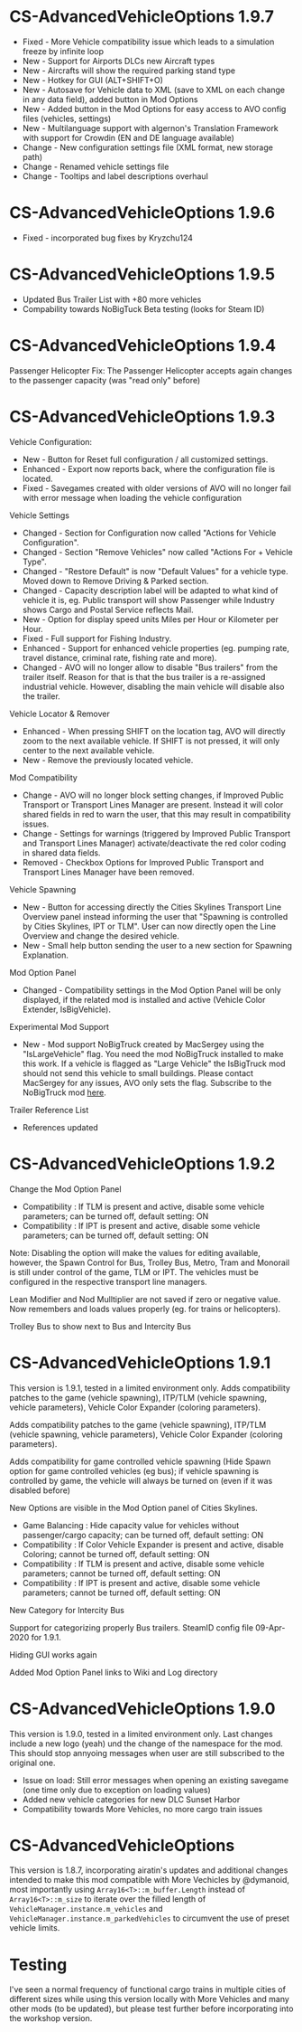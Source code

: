 # CS-AdvancedVehicleOptions 1.9.7
* Fixed - More Vehicle compatibility issue which leads to a simulation freeze by infinite loop
* New - Support for Airports DLCs new Aircraft types
* New - Aircrafts will show the required parking stand type
* New - Hotkey for GUI (ALT+SHIFT+O)
* New - Autosave for Vehicle data to XML (save to XML on each change in any data field), added button in Mod Options
* New - Added button in the Mod Options for easy access to AVO config files (vehicles, settings)
* New - Multilanguage support with algernon's Translation Framework with support for Crowdin (EN and DE language available) 
* Change - New configuration settings file (XML format, new storage path)
* Change - Renamed vehicle settings file 
* Change - Tooltips and label descriptions overhaul

# CS-AdvancedVehicleOptions 1.9.6
* Fixed - incorporated bug fixes by Kryzchu124

# CS-AdvancedVehicleOptions 1.9.5
* Updated Bus Trailer List with +80 more vehicles
* Compability towards NoBigTuck Beta testing (looks for Steam ID)

# CS-AdvancedVehicleOptions 1.9.4

Passenger Helicopter Fix:
The Passenger Helicopter accepts again changes to the passenger capacity (was "read only" before)

# CS-AdvancedVehicleOptions 1.9.3

Vehicle Configuration:
* New - Button for Reset full configuration / all customized settings.
* Enhanced - Export now reports back, where the configuration file is located.
* Fixed - Savegames created with older versions of AVO will no longer fail with error message when loading the vehicle configuration

Vehicle Settings
* Changed - Section for Configuration now called "Actions for Vehicle Configuration".
* Changed - Section "Remove Vehicles" now called "Actions For + Vehicle Type".
* Changed - "Restore Default" is now "Default Values" for a vehicle type. Moved down to Remove Driving & Parked section.
* Changed - Capacity description label will be adapted to what kind of vehicle it is, eg. Public transport will show Passenger while Industry shows Cargo and Postal Service reflects Mail.
* New - Option for display speed units Miles per Hour or Kilometer per Hour.
* Fixed - Full support for Fishing Industry.
* Enhanced - Support for enhanced vehicle properties (eg. pumping rate, travel distance, criminal rate, fishing rate and more).
* Changed - AVO will no longer allow to disable "Bus trailers" from the trailer itself. Reason for that is that the bus trailer is a re-assigned industrial vehicle. However, disabling the main vehicle will disable also the trailer.

Vehicle Locator & Remover
* Enhanced - When pressing SHIFT on the location tag, AVO will directly zoom to the next available vehicle. If SHIFT is not pressed, it will only center to the next available vehicle.
* New - Remove the previously located vehicle.

Mod Compatibility
* Change - AVO will no longer block setting changes, if Improved Public Transport or Transport Lines Manager are present. Instead it will color shared fields in red to warn the user, that this may result in compatibility issues.
* Change - Settings for warnings (triggered by Improved Public Transport and Transport Lines Manager) activate/deactivate the red color coding in shared data fields.
* Removed - Checkbox Options for Improved Public Transport and Transport Lines Manager have been removed.

Vehicle Spawning
* New - Button for accessing directly the Cities Skylines Transport Line Overview panel instead informing the user that "Spawning is controlled by Cities Skylines, IPT or TLM". User can now directly open the Line Overview and change the desired vehicle.
* New - Small help button sending the user to a new section for Spawning Explanation.

Mod Option Panel
* Changed - Compatibility settings in the Mod Option Panel will be only displayed, if the related mod is installed and active (Vehicle Color Extender, IsBigVehicle).

Experimental Mod Support
* New - Mod support NoBigTruck created by MacSergey using the "IsLargeVehicle" flag. You need the mod NoBigTruck installed to make this work. If a vehicle is flagged as "Large Vehicle" the IsBigTruck mod should not send this vehicle to small buildings. Please contact MacSergey for any issues, AVO only sets the flag. Subscribe to the NoBigTruck mod [here](https://steamcommunity.com/sharedfiles/filedetails/?id=2069057130).

Trailer Reference List
* References updated 

# CS-AdvancedVehicleOptions 1.9.2

Change the Mod Option Panel
- Compatibility : If TLM is present and active, disable some vehicle parameters; can be turned off, default setting: ON
- Compatibility : If IPT is present and active, disable some vehicle parameters; can be turned off, default setting: ON

Note: Disabling the option will make the values for editing available, however, the Spawn Control for Bus, Trolley Bus, Metro, Tram and Monorail is still under control of the game, TLM or IPT. The vehicles must be configured in the respective transport line managers.

Lean Modifier and Nod Mulltiplier are not saved if zero or negative value. Now remembers and loads values properly (eg. for trains or helicopters).

Trolley Bus to show next to Bus and Intercity Bus

# CS-AdvancedVehicleOptions 1.9.1
This version is 1.9.1, tested in a limited environment only. Adds compatibility patches to the game (vehicle spawning), ITP/TLM (vehicle spawning, vehicle parameters), Vehicle Color Expander (coloring parameters).

Adds compatibility patches to the game (vehicle spawning), ITP/TLM (vehicle spawning, vehicle parameters), Vehicle Color Expander (coloring parameters).

Adds compatibility for game controlled vehicle spawning (Hide Spawn option for game controlled vehicles (eg bus); if vehicle spawning is controlled by game, the vehicle will always be turned on (even if it was disabled before)

New Options are visible in the Mod Option panel of Cities Skylines.
 - Game Balancing : Hide capacity value for vehicles without passenger/cargo capacity; can be turned off, default setting: ON
 - Compatibility : If Color Vehicle Expander is present and active, disable Coloring; cannot be turned off, default setting: ON
 - Compatibility : If TLM is present and active, disable some vehicle parameters; cannot be turned off, default setting: ON
 - Compatibility : If IPT is present and active, disable some vehicle parameters; cannot be turned off, default setting: ON

New Category for Intercity Bus

Support for categorizing properly Bus trailers. SteamID config file 09-Apr-2020 for 1.9.1.

Hiding GUI works again

Added Mod Option Panel links to Wiki and Log directory 

# CS-AdvancedVehicleOptions 1.9.0

This version is 1.9.0, tested in a limited environment only. Last changes include a new logo (yeah) und the change of the namespace for the mod. This should stop annyoing messages when user are still subscribed to the original one. 

- Issue on load: Still error messages when opening an existing savegame (one time only due to exception on loading values)
- Added new vehicle categories for new DLC Sunset Harbor
- Compatibility towards More Vehicles, no more cargo train issues

# CS-AdvancedVehicleOptions

This version is 1.8.7, incorporating airatin's updates and additional changes intended to make this mod compatible with More Vechicles by @dymanoid, most importantly using ```Array16<T>::m_buffer.Length``` instead of ```Array16<T>::m_size``` to iterate over the filled length of ```VehicleManager.instance.m_vehicles``` and ```VehicleManager.instance.m_parkedVehicles``` to circumvent the use of preset vehicle limits.

# Testing

I've seen a normal frequency of functional cargo trains in multiple cities of different sizes while using this version locally with More Vehicles and many other mods (to be updated), but please test further before incorporating into the workshop version.
